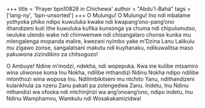 +++
title = 'Prayer bpn10828 in Chichewa'
author = "Abdu'l-Bahá"
tags = ['lang-ny', 'bpn-unsorted']
+++
O Mulungu! O Mulungu! Ino ndi mbalame yothyoka phiko ndipo kuwuluka kwake ndi kwapang’ono-pang’ono ithandizeni kuti ithe kuwuluka kufika kunsonga ya chuma ndi chipulumutso, iwuluke ulendo wake ndi chimwemwe ndi chisangalaro chonse kunka mu mlengalenga mopanda malire, kwezani nyimbo yake m’Dzina Lanu Lalikulu mu zigawo zonse, sangalatsani makutu ndi kuyitanaku, ndikuwalitsa maso pakuwona zizindikiro za chitsogozo! 

O Ambuye! Ndine m’modzi, ndekha, ndi wopepuka.  Kwa ine kulibe mtsamiro wina uliwonse koma Inu Nokha, ndilibe mthandizi Ndinu Nokha ndipo ndilibe mtonthozi wina woposa Inu.  Ndilimbikitseni mu ntchito Yanu, ndithandizeni kulankhula za nzeru Zanu pakati pa zolengedwa Zanu.  Indetu, Inu Ndinu mthandizi wa ofooka ndi mtchinjirizi wa ang’onoang’ono, ndipo indetu, Inu Ndinu Wamphamvu, Wamkulu ndi 
Wosakakamizidwa!

